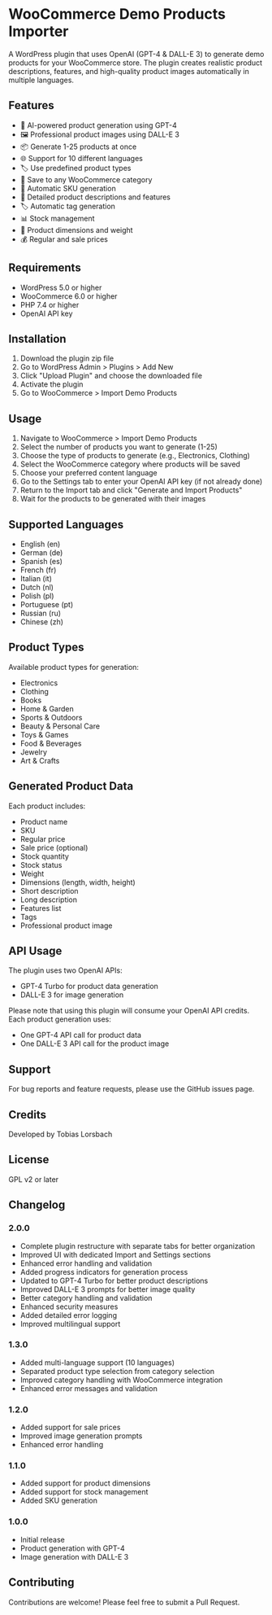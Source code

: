 # WooCommerce Demo Products Importer

A WordPress plugin that uses OpenAI (GPT-4 & DALL-E 3) to generate demo products for your WooCommerce store. The plugin creates realistic product descriptions, features, and high-quality product images automatically in multiple languages.

## Features
- 🤖 AI-powered product generation using GPT-4
- 🖼️ Professional product images using DALL-E 3
- 📦 Generate 1-25 products at once
- 🌐 Support for 10 different languages
- 🏷️ Use predefined product types
- 📁 Save to any WooCommerce category
- 🔄 Automatic SKU generation
- 📝 Detailed product descriptions and features
- 🏷️ Automatic tag generation
- 📊 Stock management
- 📐 Product dimensions and weight
- 💰 Regular and sale prices

## Requirements
- WordPress 5.0 or higher
- WooCommerce 6.0 or higher
- PHP 7.4 or higher
- OpenAI API key

## Installation
1. Download the plugin zip file
2. Go to WordPress Admin > Plugins > Add New
3. Click "Upload Plugin" and choose the downloaded file
4. Activate the plugin
5. Go to WooCommerce > Import Demo Products

## Usage
1. Navigate to WooCommerce > Import Demo Products
2. Select the number of products you want to generate (1-25)
3. Choose the type of products to generate (e.g., Electronics, Clothing)
4. Select the WooCommerce category where products will be saved
5. Choose your preferred content language
6. Go to the Settings tab to enter your OpenAI API key (if not already done)
7. Return to the Import tab and click "Generate and Import Products"
8. Wait for the products to be generated with their images

## Supported Languages
- English (en)
- German (de)
- Spanish (es)
- French (fr)
- Italian (it)
- Dutch (nl)
- Polish (pl)
- Portuguese (pt)
- Russian (ru)
- Chinese (zh)

## Product Types
Available product types for generation:
- Electronics
- Clothing
- Books
- Home & Garden
- Sports & Outdoors
- Beauty & Personal Care
- Toys & Games
- Food & Beverages
- Jewelry
- Art & Crafts

## Generated Product Data
Each product includes:
- Product name
- SKU
- Regular price
- Sale price (optional)
- Stock quantity
- Stock status
- Weight
- Dimensions (length, width, height)
- Short description
- Long description
- Features list
- Tags
- Professional product image

## API Usage
The plugin uses two OpenAI APIs:
- GPT-4 Turbo for product data generation
- DALL-E 3 for image generation

Please note that using this plugin will consume your OpenAI API credits. Each product generation uses:
- One GPT-4 API call for product data
- One DALL-E 3 API call for the product image

## Support
For bug reports and feature requests, please use the GitHub issues page.

## Credits
Developed by Tobias Lorsbach

## License
GPL v2 or later

## Changelog

### 2.0.0
- Complete plugin restructure with separate tabs for better organization
- Improved UI with dedicated Import and Settings sections
- Enhanced error handling and validation
- Added progress indicators for generation process
- Updated to GPT-4 Turbo for better product descriptions
- Improved DALL-E 3 prompts for better image quality
- Better category handling and validation
- Enhanced security measures
- Added detailed error logging
- Improved multilingual support

### 1.3.0
- Added multi-language support (10 languages)
- Separated product type selection from category selection
- Improved category handling with WooCommerce integration
- Enhanced error messages and validation

### 1.2.0
- Added support for sale prices
- Improved image generation prompts
- Enhanced error handling

### 1.1.0
- Added support for product dimensions
- Added support for stock management
- Added SKU generation

### 1.0.0
- Initial release
- Product generation with GPT-4
- Image generation with DALL-E 3

## Contributing
Contributions are welcome! Please feel free to submit a Pull Request.